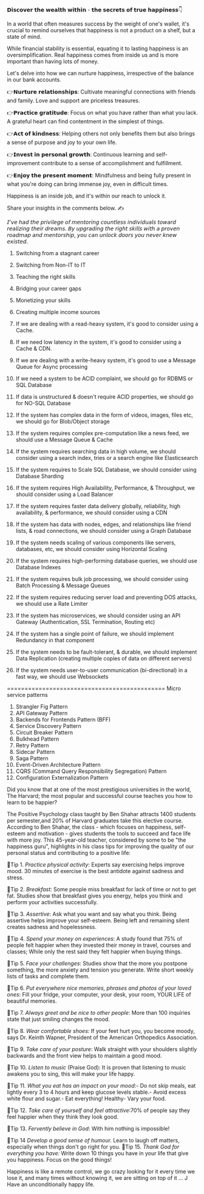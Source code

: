 𝗗𝗶𝘀𝗰𝗼𝘃𝗲𝗿 𝘁𝗵𝗲 𝘄𝗲𝗮𝗹𝘁𝗵 𝘄𝗶𝘁𝗵𝗶𝗻 - 𝘁𝗵𝗲 𝘀𝗲𝗰𝗿𝗲𝘁𝘀 𝗼𝗳 𝘁𝗿𝘂𝗲 𝗵𝗮𝗽𝗽𝗶𝗻𝗲𝘀𝘀👇

In a world that often measures success by the weight of one's wallet, it's crucial to remind ourselves that happiness is not a product on a shelf, but a state of mind.

While financial stability is essential, equating it to lasting happiness is an oversimplification. Real happiness comes from inside us and is more important than having lots of money.

Let's delve into how we can nurture happiness, irrespective of the balance in our bank accounts.

👉𝗡𝘂𝗿𝘁𝘂𝗿𝗲 𝗿𝗲𝗹𝗮𝘁𝗶𝗼𝗻𝘀𝗵𝗶𝗽𝘀: Cultivate meaningful connections with friends and family. Love and support are priceless treasures.

👉𝗣𝗿𝗮𝗰𝘁𝗶𝗰𝗲 𝗴𝗿𝗮𝘁𝗶𝘁𝘂𝗱𝗲: Focus on what you have rather than what you lack. A grateful heart can find contentment in the simplest of things.

👉𝗔𝗰𝘁 𝗼𝗳 𝗸𝗶𝗻𝗱𝗻𝗲𝘀𝘀: Helping others not only benefits them but also brings a sense of purpose and joy to your own life.

👉𝗜𝗻𝘃𝗲𝘀𝘁 𝗶𝗻 𝗽𝗲𝗿𝘀𝗼𝗻𝗮𝗹 𝗴𝗿𝗼𝘄𝘁𝗵: Continuous learning and self-improvement contribute to a sense of accomplishment and fulfillment.

👉𝗘𝗻𝗷𝗼𝘆 𝘁𝗵𝗲 𝗽𝗿𝗲𝘀𝗲𝗻𝘁 𝗺𝗼𝗺𝗲𝗻𝘁: Mindfulness and being fully present in what you're doing can bring immense joy, even in difficult times.

Happiness is an inside job, and it's within our reach to unlock it.

Share your insights in the comments below. ✍️

𝘐'𝘷𝘦 𝘩𝘢𝘥 𝘵𝘩𝘦 𝘱𝘳𝘪𝘷𝘪𝘭𝘦𝘨𝘦 𝘰𝘧 𝘮𝘦𝘯𝘵𝘰𝘳𝘪𝘯𝘨 𝘤𝘰𝘶𝘯𝘵𝘭𝘦𝘴𝘴 𝘪𝘯𝘥𝘪𝘷𝘪𝘥𝘶𝘢𝘭𝘴 𝘵𝘰𝘸𝘢𝘳𝘥 𝘳𝘦𝘢𝘭𝘪𝘻𝘪𝘯𝘨 𝘵𝘩𝘦𝘪𝘳 𝘥𝘳𝘦𝘢𝘮𝘴. 𝘉𝘺 𝘶𝘱𝘨𝘳𝘢𝘥𝘪𝘯𝘨 𝘵𝘩𝘦 𝘳𝘪𝘨𝘩𝘵 𝘴𝘬𝘪𝘭𝘭𝘴 𝘸𝘪𝘵𝘩 𝘢 𝘱𝘳𝘰𝘷𝘦𝘯 𝘳𝘰𝘢𝘥𝘮𝘢𝘱 𝘢𝘯𝘥 𝘮𝘦𝘯𝘵𝘰𝘳𝘴𝘩𝘪𝘱, 𝘺𝘰𝘶 𝘤𝘢𝘯 𝘶𝘯𝘭𝘰𝘤𝘬 𝘥𝘰𝘰𝘳𝘴 𝘺𝘰𝘶 𝘯𝘦𝘷𝘦𝘳 𝘬𝘯𝘦𝘸 𝘦𝘹𝘪𝘴𝘵𝘦𝘥.

1. Switching from a stagnant career
2. Switching from Non-IT to IT
3. Teaching the right skills
4. Bridging your career gaps
5. Monetizing your skills
6. Creating multiple income sources





1. If we are dealing with a read-heavy system, it's good to consider using a Cache.

2. If we need low latency in the system, it's good to consider using a Cache & CDN.

3. If we are dealing with a write-heavy system, it's good to use a Message Queue for Async processing

4. If we need a system to be ACID complaint, we should go for RDBMS or SQL Database

5. If data is unstructured & doesn't require ACID properties, we should go for NO-SQL Database

6. If the system has complex data in the form of videos, images, files etc, we should go for Blob/Object storage

7. If the system requires complex pre-computation like a news feed, we should use a Message Queue & Cache

8. If the system requires searching data in high volume, we should consider using a search index, tries or a search engine like Elasticsearch

9. If the system requires to Scale SQL Database, we should consider using Database Sharding

10. If the system requires High Availability, Performance, & Throughput, we should consider using a Load Balancer

11. If the system requires faster data delivery globally, reliability, high availability, & performance, we should consider using a CDN

12. If the system has data with nodes, edges, and relationships like friend lists, & road connections, we should consider using a Graph Database

13. If the system needs scaling of various components like servers, databases, etc, we should consider using Horizontal Scaling

14. If the system requires high-performing database queries, we should use Database Indexes

15. If the system requires bulk job processing, we should consider using Batch Processing & Message Queues

16. If the system requires reducing server load and preventing DOS attacks, we should use a Rate Limiter

17. If the system has microservices, we should consider using an API Gateway (Authentication, SSL Termination, Routing etc)

18. If the system has a single point of failure, we should implement Redundancy in that component

19. If the system needs to be fault-tolerant, & durable, we should implement Data Replication (creating multiple copies of data on different servers)

20. If the system needs user-to-user communication (bi-directional) in a fast way, we should use Websockets


=============================================
Micro service patterns
1. Strangler Fig Pattern
2. API Gateway Pattern
3. Backends for Frontends Pattern (BFF)
4. Service Discovery Pattern
5. Circuit Breaker Pattern
6. Bulkhead Pattern
7. Retry Pattern
8. Sidecar Pattern
9. Saga Pattern
10. Event-Driven Architecture Pattern
11. CQRS (Command Query Responsibility Segregation) Pattern
12. Configuration Externalization Pattern 


Did you know that at one of the most prestigious universities in the world, The Harvard; the most popular and successful course teaches you how to learn to be happier?
 
The Positive Psychology class taught by Ben Shahar attracts 1400 students per semester,and 20% of Harvard graduates take this elective course. According to Ben Shahar, the class - which focuses on happiness, self-esteem and motivation - gives students the tools to succeed and face life with more joy. This 45-year-old teacher, considered by some to be "the happiness guru", highlights in his class tips for improving the quality of our personal status and contributing to a positive life:
 
 
🚩Tip 1. *Practice physical activity*: Experts say exercising helps improve mood. 30 minutes of exercise is the best antidote against sadness and stress.
 
🚩Tip 2. *Breakfast:* Some people miss breakfast for lack of time or not to get fat. Studies show that breakfast gives you energy, helps you think and perform your activities successfully.
 
🚩Tip 3. *Assertive*: Ask what you want and say what you think. Being assertive helps improve your self-esteem. Being left and remaining silent creates sadness and hopelessness.
 
🚩Tip 4. *Spend your money on experiences*: A study found that 75% of people felt happier when they invested their money in travel, courses and classes; While only the rest said they felt happier when buying things.
 
🚩Tip 5. *Face your challenges*: Studies show that the more you postpone something, the more anxiety and tension you generate. Write short weekly lists of tasks and complete them.
 
🚩Tip 6. *Put everywhere nice memories, phrases and photos of your loved ones*: Fill your fridge, your computer, your desk, your room, YOUR LIFE of beautiful memories.
 
🚩Tip 7. *Always greet and be nice to other people*: More than 100 inquiries state that just smiling changes the mood.
 
🚩Tip 8. *Wear comfortable shoes*: If your feet hurt you, you become moody, says Dr. Keinth Wapner, President of the American Orthopedics Association.
 
🚩Tip 9. *Take care of your posture*: Walk straight with your shoulders slightly backwards and the front view helps to maintain a good mood.
 
🚩Tip 10. *Listen to music* (Praise God): It is proven that listening to music awakens you to sing, this will make your life happy.
 
🚩Tip 11. *What you eat has an impact on your mood*:- Do not skip meals, eat lightly every 3 to 4 hours and keep glucose levels stable.- Avoid excess white flour and sugar.- Eat everything! Healthy- Vary your food.
 
🚩Tip 12. *Take care of yourself and feel attractive*:70% of people say they feel happier when they think they look good.
 
🚩Tip 13. *Fervently believe in God*: With him nothing is impossible!
 
🚩Tip 14 *Develop a good sense of humour.* Learn to laugh off matters, especially when things don't go right for you.
🚩Tip 15. *Thank God for everything you have:* Write down 10 things you have in your life that give you happiness. Focus on the good things!
 
Happiness is like a remote control, we go crazy looking for it every time we lose it, and many times without knowing it, we are sitting on top of it ... J
Have an unconditionally happy life.


